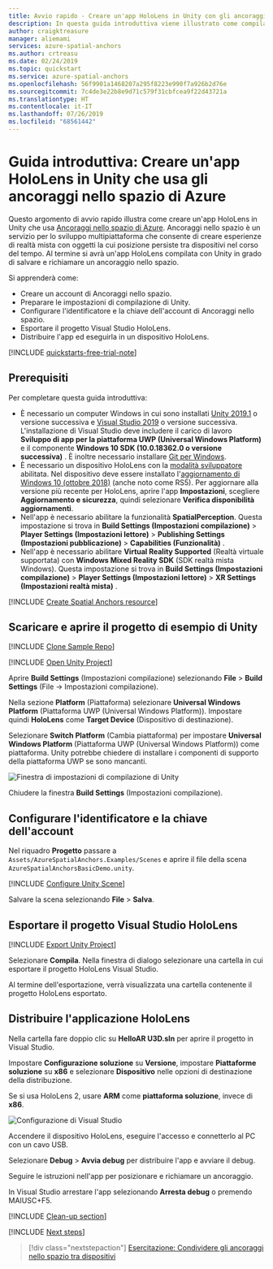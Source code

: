 ```yaml
---
title: Avvio rapido - Creare un'app HoloLens in Unity con gli ancoraggi nello spazio di Azure | Microsoft Docs
description: In questa guida introduttiva viene illustrato come compilare un'app HoloLens con Unity usando il servizio Ancoraggi nello spazio.
author: craigktreasure
manager: aliemami
services: azure-spatial-anchors
ms.author: crtreasu
ms.date: 02/24/2019
ms.topic: quickstart
ms.service: azure-spatial-anchors
ms.openlocfilehash: 56f9901a1468207a295f8223e990f7a926b2d76e
ms.sourcegitcommit: 7c4de3e22b8e9d71c579f31cbfcea9f22d43721a
ms.translationtype: HT
ms.contentlocale: it-IT
ms.lasthandoff: 07/26/2019
ms.locfileid: "68561442"
---
```

# <a name="quickstart-create-a-unity-hololens-app-that-uses-azure-spatial-anchors"></a>Guida introduttiva: Creare un'app HoloLens in Unity che usa gli ancoraggi nello spazio di Azure

Questo argomento di avvio rapido illustra come creare un'app HoloLens in Unity che usa [Ancoraggi nello spazio di Azure](../overview.md). Ancoraggi nello spazio è un servizio per lo sviluppo multipiattaforma che consente di creare esperienze di realtà mista con oggetti la cui posizione persiste tra dispositivi nel corso del tempo. Al termine si avrà un'app HoloLens compilata con Unity in grado di salvare e richiamare un ancoraggio nello spazio.

Si apprenderà come:

- Creare un account di Ancoraggi nello spazio.
- Preparare le impostazioni di compilazione di Unity.
- Configurare l'identificatore e la chiave dell'account di Ancoraggi nello spazio.
- Esportare il progetto Visual Studio HoloLens.
- Distribuire l'app ed eseguirla in un dispositivo HoloLens.

[!INCLUDE [quickstarts-free-trial-note](../../../includes/quickstarts-free-trial-note.md)]

## <a name="prerequisites"></a>Prerequisiti

Per completare questa guida introduttiva:

- È necessario un computer Windows in cui sono installati <a href="https://unity3d.com/get-unity/download" target="_blank">Unity 2019.1</a> o versione successiva e <a href="https://www.visualstudio.com/downloads/" target="_blank">Visual Studio 2019</a> o versione successiva. L'installazione di Visual Studio deve includere il carico di lavoro **Sviluppo di app per la piattaforma UWP (Universal Windows Platform)** e il componente **Windows 10 SDK (10.0.18362.0 o versione successiva)** . È inoltre necessario installare <a href="https://git-scm.com/download/win" target="_blank">Git per Windows</a>.
- È necessario un dispositivo HoloLens con la [modalità sviluppatore](https://docs.microsoft.com/windows/mixed-reality/using-visual-studio) abilitata. Nel dispositivo deve essere installato l'[aggiornamento di Windows 10 (ottobre 2018)](https://docs.microsoft.com/windows/mixed-reality/release-notes-october-2018) (anche noto come RS5). Per aggiornare alla versione più recente per HoloLens, aprire l'app **Impostazioni**, scegliere **Aggiornamento e sicurezza**, quindi selezionare **Verifica disponibilità aggiornamenti**.
- Nell'app è necessario abilitare la funzionalità **SpatialPerception**. Questa impostazione si trova in **Build Settings (Impostazioni compilazione)**  > **Player Settings (Impostazioni lettore)**  > **Publishing Settings (Impostazioni pubblicazione)**  > **Capabilities (Funzionalità)** .
- Nell'app è necessario abilitare **Virtual Reality Supported** (Realtà virtuale supportata) con **Windows Mixed Reality SDK** (SDK realtà mista Windows). Questa impostazione si trova in **Build Settings (Impostazioni compilazione)**  > **Player Settings (Impostazioni lettore)**  > **XR Settings (Impostazioni realtà mista)** .

[!INCLUDE [Create Spatial Anchors resource](../../../includes/spatial-anchors-get-started-create-resource.md)]

## <a name="download-and-open-the-unity-sample-project"></a>Scaricare e aprire il progetto di esempio di Unity

[!INCLUDE [Clone Sample Repo](../../../includes/spatial-anchors-clone-sample-repository.md)]

[!INCLUDE [Open Unity Project](../../../includes/spatial-anchors-open-unity-project.md)]

Aprire **Build Settings** (Impostazioni compilazione) selezionando **File** > **Build Settings** (File -> Impostazioni compilazione).

Nella sezione **Platform** (Piattaforma) selezionare **Universal Windows Platform** (Piattaforma UWP (Universal Windows Platform)). Impostare quindi **HoloLens** come **Target Device** (Dispositivo di destinazione).

Selezionare **Switch Platform** (Cambia piattaforma) per impostare **Universal Windows Platform** (Piattaforma UWP (Universal Windows Platform)) come piattaforma. Unity potrebbe chiedere di installare i componenti di supporto della piattaforma UWP se sono mancanti.

![Finestra di impostazioni di compilazione di Unity](./media/get-started-unity-hololens/unity-build-settings.png)

Chiudere la finestra **Build Settings** (Impostazioni compilazione).

## <a name="configure-the-account-identifier-and-key"></a>Configurare l'identificatore e la chiave dell'account

Nel riquadro **Progetto** passare a `Assets/AzureSpatialAnchors.Examples/Scenes` e aprire il file della scena `AzureSpatialAnchorsBasicDemo.unity`.

[!INCLUDE [Configure Unity Scene](../../../includes/spatial-anchors-unity-configure-scene.md)]

Salvare la scena selezionando **File** > **Salva**.

## <a name="export-the-hololens-visual-studio-project"></a>Esportare il progetto Visual Studio HoloLens

[!INCLUDE [Export Unity Project](../../../includes/spatial-anchors-unity-export-project-snip.md)]

Selezionare **Compila**. Nella finestra di dialogo selezionare una cartella in cui esportare il progetto HoloLens Visual Studio.

Al termine dell'esportazione, verrà visualizzata una cartella contenente il progetto HoloLens esportato.

## <a name="deploy-the-hololens-application"></a>Distribuire l'applicazione HoloLens

Nella cartella fare doppio clic su **HelloAR U3D.sln** per aprire il progetto in Visual Studio.

Impostare **Configurazione soluzione** su **Versione**, impostare **Piattaforme soluzione** su **x86** e selezionare **Dispositivo** nelle opzioni di destinazione della distribuzione.

Se si usa HoloLens 2, usare **ARM** come **piattaforma soluzione**, invece di **x86**.

   ![Configurazione di Visual Studio](./media/get-started-unity-hololens/visual-studio-configuration.png)

Accendere il dispositivo HoloLens, eseguire l'accesso e connetterlo al PC con un cavo USB.

Selezionare **Debug** > **Avvia debug** per distribuire l'app e avviare il debug.

Seguire le istruzioni nell'app per posizionare e richiamare un ancoraggio.

In Visual Studio arrestare l'app selezionando **Arresta debug** o premendo MAIUSC+F5.

[!INCLUDE [Clean-up section](../../../includes/clean-up-section-portal.md)]

[!INCLUDE [Next steps](../../../includes/spatial-anchors-quickstarts-nextsteps.md)]

> [!div class="nextstepaction"]
> [Esercitazione: Condividere gli ancoraggi nello spazio tra dispositivi](../tutorials/tutorial-share-anchors-across-devices.md)
